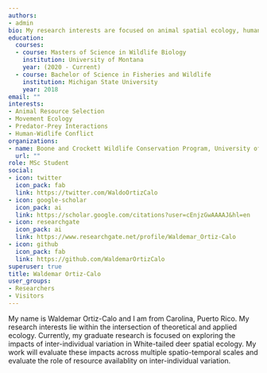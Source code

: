 ```yaml
---
authors:
- admin
bio: My research interests are focused on animal spatial ecology, human-widlife interactions, and applied research that informs wildlife conservation.
education:
  courses:
  - course: Masters of Science in Wildlife Biology
    institution: University of Montana
    year: (2020 - Current)
  - course: Bachelor of Science in Fisheries and Wildlife
    institution: Michigan State University
    year: 2018
email: ""
interests:
- Animal Resource Selection
- Movement Ecology 
- Predator-Prey Interactions
- Human-Widlife Conflict
organizations:
- name: Boone and Crockett Wildlife Conservation Program, University of Montana
  url: ""
role: MSc Student
social:
- icon: twitter
  icon_pack: fab
  link: https://twitter.com/WaldoOrtizCalo
- icon: google-scholar
  icon_pack: ai
  link: https://scholar.google.com/citations?user=cEnjzGwAAAAJ&hl=en
- icon: researchgate
  icon_pack: ai
  link: https://www.researchgate.net/profile/Waldemar_Ortiz-Calo
- icon: github
  icon_pack: fab
  link: https://github.com/WaldemarOrtizCalo
superuser: true
title: Waldemar Ortiz-Calo
user_groups:
- Researchers
- Visitors
---
```


My name is Waldemar Ortiz-Calo and I am from Carolina, Puerto Rico. My research interests lie within the intersection of theoretical and applied ecology. Currently, my graduate research is focused on exploring the impacts of inter-individual variation in White-tailed deer spatial ecology. My work will evaluate these impacts across multiple spatio-temporal scales and evaluate the role of resource availablity on inter-individual variation.
